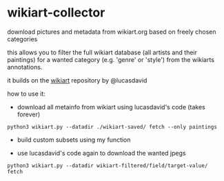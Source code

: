 # wikiart-collector
download pictures and metadata from wikiart.org based on freely chosen categories

this allows you to filter the full wikiart database (all artists and their paintings) for a wanted category (e.g. 'genre' or 'style') from the wikiarts annotations.

it builds on the [wikiart](https://github.com/lucasdavid/wikiart) repository by @lucasdavid

how to use it:
- download all metainfo from wikiart using lucasdavid's code (takes forever) 

`python3 wikiart.py --datadir ./wikiart-saved/ fetch --only paintings`

- build custom subsets using my function

- use lucasdavid's code again to download the wanted jpegs

`python3 wikiart.py --datadir wikiart-filtered/field/target-value/ fetch`
